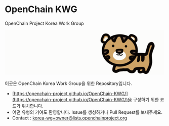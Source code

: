 # OpenChain KWG
OpenChain Project Korea Work Group

![kwg-logo.gif](./content/ko/about/kwg-logo.gif)

이곳은 OpenChain Korea Work Group을 위한 Repository입니다. 

- [https://openchain-project.github.io/OpenChain-KWG/](https://openchain-project.github.io/OpenChain-KWG/)을 구성하기 위한 코드가 위치합니다. 
- 어떤 유형의 기여도 환영합니다. Issue를 생성하거나 Pull Request를 보내주세요. 
- Contact : <korea-wg+owner@lists.openchainproject.org>

